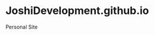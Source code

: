 # JoshiDevelopment.github.io
Personal Site

<!-- Joshua's Dev Site Index, Welcome!
    
External Notes 
To Push a change = 
#1 git add <file>
#2 git restore <file>


-->